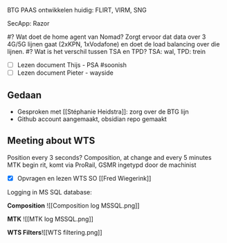 BTG PAAS ontwikkelen huidig: FLIRT, VIRM, SNG

SecApp: Razor

#? Wat doet de home agent van Nomad? Zorgt ervoor dat data over 3 4G/5G lijnen gaat (2xKPN, 1xVodafone) en doet de load balancing over die lijnen.
#? Wat is het verschil tussen TSA en TPD? TSA: wal, TPD: trein

- [ ] Lezen document Thijs - PSA #soonish
- [ ] Lezen document Pieter - wayside

## Gedaan

- Gesproken met [[Stéphanie Heidstra]]: zorg over de BTG lijn
- Github account aangemaakt, obsidian repo gemaakt 

## Meeting about WTS

Position every 3 seconds?
Composition, at change and every 5 minutes
MTK begin rit, komt via ProRail, GSMR ingetypd door de machinist

- [x] Opvragen en lezen WTS SO [[Fred Wiegerink]]

Logging in MS SQL database:

**Composition**
![[Composition log MSSQL.png]]

**MTK**
![[MTK log MSSQL.png]]

**WTS Filters**![[WTS filtering.png]]
